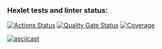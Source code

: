 ### Hexlet tests and linter status:
[![Actions Status](https://github.com/pilgrim-nord/python-project-50/actions/workflows/hexlet-check.yml/badge.svg)](https://github.com/pilgrim-nord/python-project-50/actions) [![Quality Gate Status](https://sonarcloud.io/api/project_badges/measure?project=pilgrim-nord_python-project-50&metric=alert_status)](https://sonarcloud.io/summary/new_code?id=pilgrim-nord_python-project-50) [![Coverage](https://sonarcloud.io/api/project_badges/measure?project=pilgrim-nord_python-project-50&metric=coverage)](https://sonarcloud.io/summary/new_code?id=pilgrim-nord_python-project-50)





[![asciicast](https://asciinema.org/a/9ibRpiRBHvLsI3YGGR1TKiFcv.svg)](https://asciinema.org/a/9ibRpiRBHvLsI3YGGR1TKiFcv)

